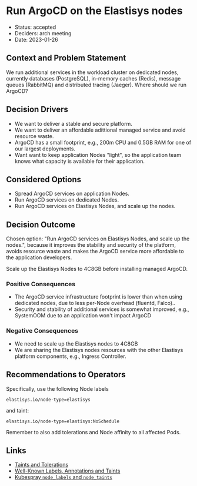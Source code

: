 # Run ArgoCD on the Elastisys nodes

* Status: accepted
* Deciders: arch meeting
* Date: 2023-01-26

## Context and Problem Statement

We run additional services in the workload cluster on dedicated nodes, currently databases (PostgreSQL), in-memory caches (Redis), message queues (RabbitMQ) and distributed tracing (Jaeger).
Where should we run ArgoCD?

## Decision Drivers

* We want to deliver a stable and secure platform.
* We want to deliver an affordable adittional managed service and avoid resource waste.
* ArgoCD has a small footprint, e.g., 200m CPU and 0.5GB RAM for one of our largest deployments.
* Want want to keep application Nodes "light", so the application team knows what capacity is available for their application.

## Considered Options

* Spread ArgoCD services on application Nodes.
* Run ArgoCD services on dedicated Nodes.
* Run ArgoCD services on Elastisys Nodes, and scale up the nodes.

## Decision Outcome

Chosen option: "Run ArgoCD services on Elastisys Nodes, and scale up the nodes.",  because it improves the stability and security of the platform, avoids resource waste and makes the ArgoCD service more affordable to the application developers.

Scale up the Elastisys Nodes to 4C8GB before installing managed ArgoCD.

### Positive Consequences

* The ArgoCD service infrastructure footprint is lower than when using dedicated nodes, due to less per-Node overhead (fluentd, Falco)..
* Security and stability of additional services is somewhat improved, e.g., SystemOOM due to an application won't impact ArgoCD

### Negative Consequences

* We need to scale up the Elastisys nodes to 4C8GB
* We are sharing the Elastisys nodes resources with the other Elastisys platform components, e.g., Ingress Controller.

## Recommendations to Operators

Specifically, use the following Node labels

```
elastisys.io/node-type=elastisys
```

and taint:

```
elastisys.io/node-type=elastisys:NoSchedule
```

Remember to also add tolerations and Node affinity to all affected Pods.

## Links

* [Taints and Tolerations](https://kubernetes.io/docs/concepts/scheduling-eviction/taint-and-toleration/)
* [Well-Known Labels, Annotations and Taints](https://kubernetes.io/docs/reference/labels-annotations-taints/)
* [Kubespray `node_labels` and `node_taints`](https://github.com/kubernetes-sigs/kubespray/blob/master/docs/vars.md#other-service-variables)
